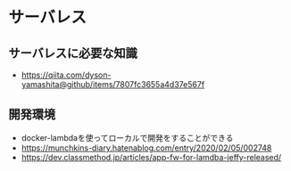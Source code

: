 # サーバレス

## サーバレスに必要な知識
- https://qiita.com/dyson-yamashita@github/items/7807fc3655a4d37e567f

## 開発環境
- docker-lambdaを使ってローカルで開発をすることができる
- https://munchkins-diary.hatenablog.com/entry/2020/02/05/002748
- https://dev.classmethod.jp/articles/app-fw-for-lamdba-jeffy-released/
